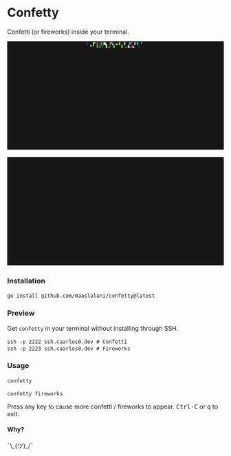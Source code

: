# Confetty

Confetti (or fireworks) inside your terminal.

<p align="center">
  <img src="confetty.gif" alt="Confetti in your TTY" />
</p>

<p align="center">
  <img src="fireworks.gif" alt="Fireworks in your TTY" />
</p>

### Installation

```
go install github.com/maaslalani/confetty@latest
```

### Preview

Get `confetty` in your terminal without installing through SSH.

```
ssh -p 2222 ssh.caarlos0.dev # Confetti
ssh -p 2223 ssh.caarlos0.dev # Fireworks
```

### Usage

```
confetty
```

```
confetty fireworks
```

Press any key to cause more confetti / fireworks to appear.
<kbd>Ctrl-C</kbd> or <kbd>q</kbd> to exit.

#### Why?

¯\\\_(ツ)\_/¯
